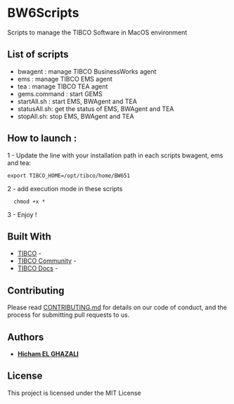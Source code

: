 # BW6Scripts
Scripts to manage the TIBCO Software in MacOS environment

## List of scripts
* bwagent : manage TIBCO BusinessWorks agent
* ems : manage TIBCO EMS agent
* tea : manage TIBCO TEA agent
* gems.command : start GEMS
* startAll.sh : start EMS, BWAgent and TEA
* statusAll.sh: get the status of EMS, BWAgent and TEA
* stopAll.sh: stop EMS, BWAgent and TEA

## How to launch :

1 - Update the line with your installation path in each scripts bwagent, ems and tea:
```
export TIBCO_HOME=/opt/tibco/home/BW651
```
2 - add execution mode in these scripts 
```
  chmod +x *
```
3 - Enjoy !

## Built With

* [TIBCO](http://www.tibco.com/) - 
* [TIBCO Community](https://community.tibco.com/) - 
* [TIBCO Docs](https://docs.tibco.com/) - 

## Contributing

Please read [CONTRIBUTING.md](https://gist.github.com/PurpleBooth/b24679402957c63ec426) for details on our code of conduct, and the process for submitting pull requests to us.


## Authors

* **[Hicham EL GHAZALI](https://www.linkedin.com/in/hichamelghazali/)** 

## License

This project is licensed under the MIT License 
